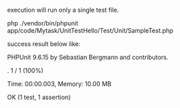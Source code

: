 
 execution will run only a single test file.
 
 php ./vendor/bin/phpunit app/code/Mytask/UnitTestHello/Test/Unit/SampleTest.php 

 success result below like:

 PHPUnit 9.6.15 by Sebastian Bergmann and contributors.

.                                                                   1 / 1 (100%)

Time: 00:00.003, Memory: 10.00 MB

OK (1 test, 1 assertion)
